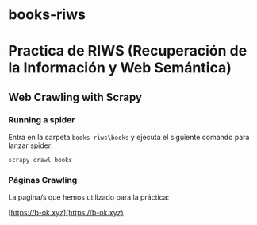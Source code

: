 # books-riws

# Practica de RIWS (Recuperación de la Información y Web Semántica)

## Web Crawling with Scrapy

### Running a spider

Entra en la carpeta `books-riws\books` y ejecuta el siguiente comando para lanzar spider:

    scrapy crawl books

### Páginas Crawling

La pagina/s que hemos utilizado para la práctica:

[https://b-ok.xyz](https://b-ok.xyz)

